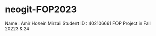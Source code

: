# neogit-FOP2023
Name : Amir Hosein Mirzaii 
Student ID : 402106661
 FOP Project in Fall 20223 & 24
 
